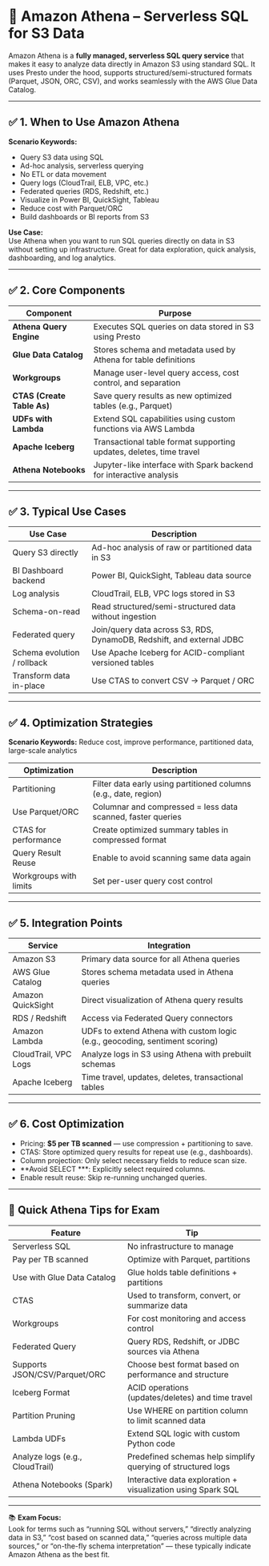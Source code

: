 # 📘 Amazon Athena – Serverless SQL for S3 Data

Amazon Athena is a **fully managed, serverless SQL query service** that makes it easy to analyze data directly in Amazon S3 using standard SQL. It uses Presto under the hood, supports structured/semi-structured formats (Parquet, JSON, ORC, CSV), and works seamlessly with the AWS Glue Data Catalog.

---

## ✅ 1. When to Use Amazon Athena

**Scenario Keywords:**

- Query S3 data using SQL
- Ad-hoc analysis, serverless querying
- No ETL or data movement
- Query logs (CloudTrail, ELB, VPC, etc.)
- Federated queries (RDS, Redshift, etc.)
- Visualize in Power BI, QuickSight, Tableau
- Reduce cost with Parquet/ORC
- Build dashboards or BI reports from S3

**Use Case:**  
Use Athena when you want to run SQL queries directly on data in S3 without setting up infrastructure. Great for data exploration, quick analysis, dashboarding, and log analytics.

---

## ✅ 2. Core Components

| Component            | Purpose                                                                 |
|----------------------|-------------------------------------------------------------------------|
| **Athena Query Engine** | Executes SQL queries on data stored in S3 using Presto                   |
| **Glue Data Catalog**   | Stores schema and metadata used by Athena for table definitions          |
| **Workgroups**          | Manage user-level query access, cost control, and separation             |
| **CTAS (Create Table As)** | Save query results as new optimized tables (e.g., Parquet)             |
| **UDFs with Lambda**    | Extend SQL capabilities using custom functions via AWS Lambda            |
| **Apache Iceberg**      | Transactional table format supporting updates, deletes, time travel     |
| **Athena Notebooks**    | Jupyter-like interface with Spark backend for interactive analysis       |

---

## ✅ 3. Typical Use Cases

| Use Case               | Description                                                        |
|------------------------|--------------------------------------------------------------------|
| Query S3 directly      | Ad-hoc analysis of raw or partitioned data in S3                   |
| BI Dashboard backend   | Power BI, QuickSight, Tableau data source                          |
| Log analysis           | CloudTrail, ELB, VPC logs stored in S3                             |
| Schema-on-read         | Read structured/semi-structured data without ingestion             |
| Federated query        | Join/query data across S3, RDS, DynamoDB, Redshift, and external JDBC |
| Schema evolution / rollback | Use Apache Iceberg for ACID-compliant versioned tables          |
| Transform data in-place | Use CTAS to convert CSV → Parquet / ORC                            |

---

## ✅ 4. Optimization Strategies

**Scenario Keywords:** Reduce cost, improve performance, partitioned data, large-scale analytics

| Optimization         | Description                                                    |
|----------------------|----------------------------------------------------------------|
| Partitioning         | Filter data early using partitioned columns (e.g., date, region) |
| Use Parquet/ORC      | Columnar and compressed = less data scanned, faster queries     |
| CTAS for performance | Create optimized summary tables in compressed format            |
| Query Result Reuse   | Enable to avoid scanning same data again                         |
| Workgroups with limits | Set per-user query cost control                                 |

---

## ✅ 5. Integration Points

| Service             | Integration                                                       |
|---------------------|------------------------------------------------------------------|
| Amazon S3           | Primary data source for all Athena queries                       |
| AWS Glue Catalog    | Stores schema metadata used in Athena queries                    |
| Amazon QuickSight   | Direct visualization of Athena query results                     |
| RDS / Redshift      | Access via Federated Query connectors                            |
| Amazon Lambda       | UDFs to extend Athena with custom logic (e.g., geocoding, sentiment scoring) |
| CloudTrail, VPC Logs | Analyze logs in S3 using Athena with prebuilt schemas            |
| Apache Iceberg      | Time travel, updates, deletes, transactional tables              |

---

## ✅ 6. Cost Optimization

- Pricing: **$5 per TB scanned** — use compression + partitioning to save.
- CTAS: Store optimized query results for repeat use (e.g., dashboards).
- Column projection: Only select necessary fields to reduce scan size.
- **Avoid SELECT ***: Explicitly select required columns.
- Enable result reuse: Skip re-running unchanged queries.

---

## 🧠 Quick Athena Tips for Exam

| Feature                 | Tip                                                        |
|-------------------------|------------------------------------------------------------|
| Serverless SQL          | No infrastructure to manage                                |
| Pay per TB scanned      | Optimize with Parquet, partitions                           |
| Use with Glue Data Catalog | Glue holds table definitions + partitions                  |
| CTAS                    | Used to transform, convert, or summarize data              |
| Workgroups              | For cost monitoring and access control                      |
| Federated Query         | Query RDS, Redshift, or JDBC sources via Athena             |
| Supports JSON/CSV/Parquet/ORC | Choose best format based on performance and structure     |
| Iceberg Format          | ACID operations (updates/deletes) and time travel          |
| Partition Pruning       | Use WHERE on partition column to limit scanned data        |
| Lambda UDFs             | Extend SQL logic with custom Python code                    |
| Analyze logs (e.g., CloudTrail) | Predefined schemas help simplify querying of structured logs |
| Athena Notebooks (Spark) | Interactive data exploration + visualization using Spark SQL |

---

📚 **Exam Focus:**  
Look for terms such as “running SQL without servers,” “directly analyzing data in S3,” “cost based on scanned data,” “queries across multiple data sources,” or “on-the-fly schema interpretation” — these typically indicate Amazon Athena as the best fit.

